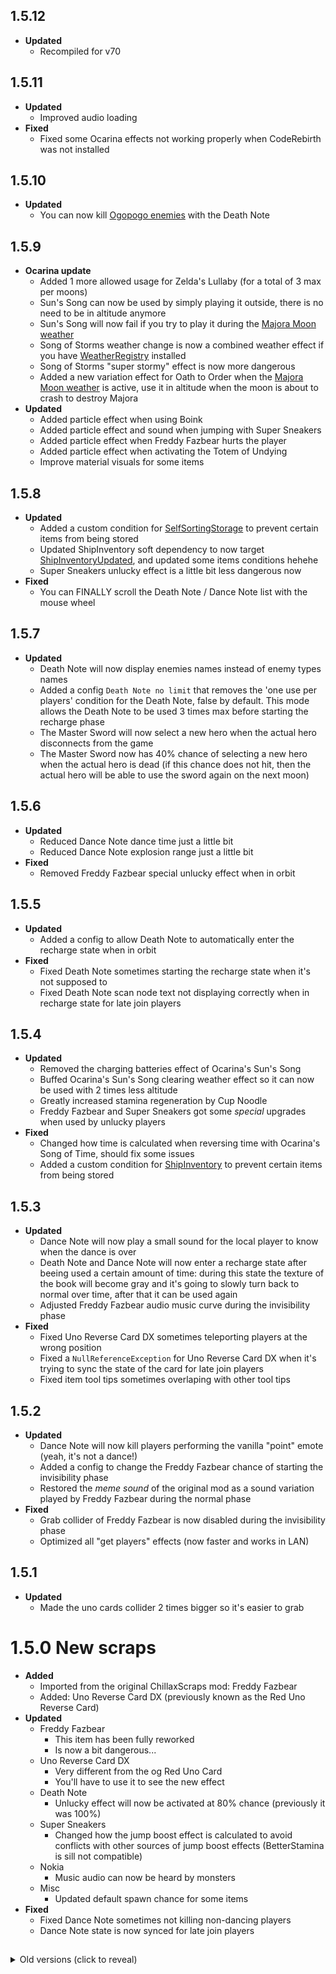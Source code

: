 ## 1.5.12
- **Updated**
    - Recompiled for v70

## 1.5.11
- **Updated**
    - Improved audio loading
- **Fixed**
    - Fixed some Ocarina effects not working properly when CodeRebirth was not installed

## 1.5.10
- **Updated**
    - You can now kill [Ogopogo enemies](https://thunderstore.io/c/lethal-company/p/super_fucking_cool_and_badass_team/Biodiversity/) with the Death Note

## 1.5.9
- **Ocarina update**
    - Added 1 more allowed usage for Zelda's Lullaby (for a total of 3 max per moons)
    - Sun's Song can now be used by simply playing it outside, there is no need to be in altitude anymore
    - Sun's Song will now fail if you try to play it during the [Majora Moon weather](https://thunderstore.io/c/lethal-company/p/Zigzag/LegendWeathers/)
    - Song of Storms weather change is now a combined weather effect if you have [WeatherRegistry](https://thunderstore.io/c/lethal-company/p/mrov/WeatherRegistry/) installed
    - Song of Storms "super stormy" effect is now more dangerous
    - Added a new variation effect for Oath to Order when the [Majora Moon weather](https://thunderstore.io/c/lethal-company/p/Zigzag/LegendWeathers/) is active, use it in altitude when the moon is about to crash to destroy Majora
- **Updated**
    - Added particle effect when using Boink
    - Added particle effect and sound when jumping with Super Sneakers
    - Added particle effect when Freddy Fazbear hurts the player
    - Added particle effect when activating the Totem of Undying
    - Improve material visuals for some items

## 1.5.8
- **Updated**
    - Added a custom condition for [SelfSortingStorage](https://thunderstore.io/c/lethal-company/p/Zigzag/SelfSortingStorage/) to prevent certain items from being stored
    - Updated ShipInventory soft dependency to now target [ShipInventoryUpdated](https://thunderstore.io/c/lethal-company/p/LethalCompanyModding/ShipInventoryUpdated/), and updated some items conditions hehehe
    - Super Sneakers unlucky effect is a little bit less dangerous now
- **Fixed**
    - You can FINALLY scroll the Death Note / Dance Note list with the mouse wheel

## 1.5.7
- **Updated**
    - Death Note will now display enemies names instead of enemy types names
    - Added a config `Death Note no limit` that removes the 'one use per players' condition for the Death Note, false by default. This mode allows the Death Note to be used 3 times max before starting the recharge phase
    - The Master Sword will now select a new hero when the actual hero disconnects from the game
    - The Master Sword now has 40% chance of selecting a new hero when the actual hero is dead (if this chance does not hit, then the actual hero will be able to use the sword again on the next moon)

## 1.5.6
- **Updated**
    - Reduced Dance Note dance time just a little bit
    - Reduced Dance Note explosion range just a little bit
- **Fixed**
    - Removed Freddy Fazbear special unlucky effect when in orbit

## 1.5.5
- **Updated**
    - Added a config to allow Death Note to automatically enter the recharge state when in orbit
- **Fixed**
    - Fixed Death Note sometimes starting the recharge state when it's not supposed to
    - Fixed Death Note scan node text not displaying correctly when in recharge state for late join players

## 1.5.4
- **Updated**
    - Removed the charging batteries effect of Ocarina's Sun's Song
    - Buffed Ocarina's Sun's Song clearing weather effect so it can now be used with 2 times less altitude
    - Greatly increased stamina regeneration by Cup Noodle
    - Freddy Fazbear and Super Sneakers got some *special* upgrades when used by unlucky players
- **Fixed**
    - Changed how time is calculated when reversing time with Ocarina's Song of Time, should fix some issues
    - Added a custom condition for [ShipInventory](https://thunderstore.io/c/lethal-company/p/WarperSan/ShipInventory/) to prevent certain items from being stored

## 1.5.3
- **Updated**
    - Dance Note will now play a small sound for the local player to know when the dance is over
    - Death Note and Dance Note will now enter a recharge state after beeing used a certain amount of time: during this state the texture of the book will become gray and it's going to slowly turn back to normal over time, after that it can be used again
    - Adjusted Freddy Fazbear audio music curve during the invisibility phase
- **Fixed**
    - Fixed Uno Reverse Card DX sometimes teleporting players at the wrong position
    - Fixed a `NullReferenceException` for Uno Reverse Card DX when it's trying to sync the state of the card for late join players
    - Fixed item tool tips sometimes overlaping with other tool tips

## 1.5.2
- **Updated**
    - Dance Note will now kill players performing the vanilla "point" emote (yeah, it's not a dance!)
    - Added a config to change the Freddy Fazbear chance of starting the invisibility phase
    - Restored the *meme sound* of the original mod as a sound variation played by Freddy Fazbear during the normal phase
- **Fixed**
    - Grab collider of Freddy Fazbear is now disabled during the invisibility phase
    - Optimized all "get players" effects (now faster and works in LAN)

## 1.5.1
- **Updated**
    - Made the uno cards collider 2 times bigger so it's easier to grab

# 1.5.0 New scraps
- **Added**
    - Imported from the original ChillaxScraps mod: Freddy Fazbear
    - Added: Uno Reverse Card DX (previously known as the Red Uno Reverse Card)
- **Updated**
    - Freddy Fazbear
        - This item has been fully reworked
        - Is now a bit dangerous...
    - Uno Reverse Card DX
        - Very different from the og Red Uno Card
        - You'll have to use it to see the new effect
    - Death Note
        - Unlucky effect will now be activated at 80% chance (previously it was 100%)
    - Super Sneakers
        - Changed how the jump boost effect is calculated to avoid conflicts with other sources of jump boost effects (BetterStamina is sill not compatible)
    - Nokia
        - Music audio can now be heard by monsters
    - Misc
        - Updated default spawn chance for some items
- **Fixed**
    - Fixed Dance Note sometimes not killing non-dancing players
    - Dance Note state is now synced for late join players

##

<details><summary>Old versions (click to reveal)</summary>

###

# 1.4.0 New scraps
- **Added**
    - Imported from the original ChillaxScraps mod: Dance Note and Nokia
- **Updated**
    - Dance Note
        - Can now be used up to 6 times globaly, each use with a different effect music (will not be destroyed after beeing used)
        - Restored particle effects that were not playing in the original mod
        - Fixed the "area kill" effect not working in the original mod, and made it only happen if the player was not dancing
    - Nokia
        - This item has been fully reworked
        - Now with some custom fun effects
    - Death Note
        - Will now play the famous Death Note music theme when a player opens the book
    - Misc
        - All new items have received some various fix (similarly to all previously imported scraps)

## 1.3.4
- **Added**
    - Added a config to set custom min,max scrap value for all items (can be left empty for default values)
- **Fixed**
    - Ocarina's Song of Storms is now compatible with [WeatherRegistry](https://thunderstore.io/c/lethal-company/p/mrov/WeatherRegistry/)

## 1.3.3
- **Updated**
    - Increased Moai Statue audio
- **Fixed**
    - Fixed a soft dependency issue

## 1.3.2
- **Updated**
    - Better teleportation code for Emergency meeting, Uno Reverse Card and Ocarina
    - Better audio code for all items
    - Improve Totem of Undying effect: now gives you 0.5s of invincibility when it's activated, should fix modded cause of death not working
- **Fixed**
    - Various fix for Ocarina's Song of Storms
        - Fixed tornados still beeing active even if the weather is changed by something else
        - Prevent the creation of lightning bolts inside objects/houses
        - Fixed rain sometimes beeing created inside the facility

## 1.3.1
- **Updated**
    - Ocarina's Sun's Song has a new variation effet when you use it in altitude
    - Adjusted the launch angle of Ocarina's Song of Soaring effect
    - Compatibility with [PremiumScraps](https://thunderstore.io/c/lethal-company/p/Zigzag/PremiumScraps/) if you have it installed
        - Death Note got a *special* upgrade when used by unlucky players
        - Unlucky players can be chosen in the PremiumScraps config file
- **Fixed**
    - Fixed Ocarina's Song of Storms "super stormy" effect persisting even if the weather is changed by something else
    - Fixed "special Zelda enemies" summoned by Ocarina's songs only having their sound changed for the host (Thank you [Xu Xiaolan](https://thunderstore.io/c/lethal-company/p/XuXiaolan/) for the help!)
    - Fixed The Master Sword yellow crystal beeing a bit too yellow
    - Small optimization of Ocarina particles

# 1.3.0 The Ocarina update
- **Added**
    - Added a custom effect for every song of the Ocarina !
        - Song effects are kept secret... You need to play the song yourself to discover the behaviour !
        - All songs have a specific number of allowed usage per moons (some are 1 time use, some are 2). This can be disabled in the config but it's preferable to not modify this as it will become unbalanced
        - There is special compatibility effects with [CodeRebirth](https://thunderstore.io/c/lethal-company/p/XuXiaolan/CodeRebirth/)
- **Fixed**
    - The Ocarina animation got a rework, hopefully it's working great now
    - Fixed Ocarina still playing audio if you cancel it by using the ship's terminal or when you place it in the ship's cupboard

## 1.2.4
- **Fixed**
    - Fixed every damage and heal not working as intended if (somehow) you have more than max health

## 1.2.3
- **Updated**
    - Changed how The Master Sword reacts to unworthy players

## 1.2.2
- **Updated**
    - Added a new config "Ocarina unique songs", false by default. You can activate it to give every player a randomly selected song assigned to them (note that with this enabled, it's not possible to select other songs anymore)
- **Fixed**
    - I tried another fix for the Ocarina animation, but this time it's stronger
    - [Lunxara](https://www.twitch.tv/lunxara) has reported that it's possible to use the Death Note on players that are no longer in the lobby, I didn't find a way to replicate this issue but I still modified the code to hopefully fix it

## 1.2.1
- **Updated**
    - The feature of the Boink added in the last update *"Have a small chance of launching you in the wrong direction"* has been reverted by default, but can be re-enabled with the newly added "Evil Boink" config
- **Fixed**
    - Fixed The Master Sword dropping all your items when you are unworthy
    - [A Glitched Npc](https://www.twitch.tv/a_glitched_npc) has reported that the Death Note UI is displayed for other players when the item is used by the host, I didn't find a way to replicate this issue but I still modified the code to hopefully fix it (but it's probably a mod incompatibility thing)

# 1.2.0 Improvements
- **Added**
    - Imported from the original ChillaxScraps mod: Totem of Undying
- **Updated**
    - Totem of Undying
        - The code for this item is completly new, it now works exactly like in Minecraft
        - Multiple fix that I can't remember but trust me there is no issues 😎
    - Boink
        - Now requires battery to be used
        - Have a small chance of launching you in the wrong direction
        - Audio is now properly assigned to the item
- **Fixed**
    - I tried a fix for the Ocarina animation (in particular, the rotation of the item when you use it)

## 1.1.1
- **Updated**
    - Added a config to set The Master Sword's damage
    - Added custom scrap icons to Eevee, Froggy Chair and Moai Statue
    - Changed how music is played with the Ocarina: you now have to hold the button to play a sound and it will be stopped when you release it

# 1.1.0 New scraps
- **Added**
    - Imported from the original ChillaxScraps mod: Emergency meeting, Super Sneakers, The Master Sword and Ocarina
- **Updated**
    - Emergency meeting
        - Using it in orbit or if there is no players in the facility will cancel the effect and display a message
        - Updated material values
    - Super Sneakers
        - You can now activate or deactivate the jump boost effect by using the item : this consumes battery over time but can be charged in the ship
        - When activated, putting the item in your pocket will keep the effect active, this will only reset when droped, deactivated, when out of batteries, or on certain conditions
    - The Master Sword
        - Now with a custom effect : only the hero can grab and use the sword 🙂
        - It's supposed to be the sword that banished evil so it now deals more damage
        - Changed sound to be the ones from Zelda OoT
        - Updated material values
    - Ocarina
        - Now with a special animation when playing music with it
        - You can now select what song to play (small music notes if none are selected)
        - Tweaked sounds volume and added new ones
        - Model and texture have been reworked
    - Death Note
        - Changed how control tips are displayed to the local player and modified some messages
        - If you try to use it in orbit, you will now be punished
        - Removed daytime entities from the targetable enemies list
    - Moai Statue
        - Updated material values to make it look better
    - Misc
        - Updated to v65/v66
        - All new items have received some various fix (similarly to the last update)

## 1.0.1
- **Fixed**
    - Fixed Death Note and Cup Noodle audio beeing played on the host player instead of the local player

# 1.0.0 Initial release
- **Added**
    - Imported from the original ChillaxScraps mod: Death Note, Boink, Eevee, Cup Noodle, Moai Statue, Uno Reverse Card and Froggy Chair
- **Updated**
    - Death Note
        - Can be used multiple times, one use per player, so watch out for your friends 🤫
        - Info message is displayed if you try to use it in orbit
    - Eevee
        - Updated grab animation
    - Cup Noodle
        - Now with a special animation when used
        - Healing effect is now visually synchronized to all players
        - If used in orbit, will have no effect but will not be consumed
    - Moai Statue
        - It's now BIG !
        - Updated grab animation
        - Can spawn using one of the 4 new color variations (1 common, 2 rares and 1 ultra rare)
    - Uno Reverse Card
        - Completly removed the red variant in the code (it was supposed to be already removed but was still spawning in game)
        - Using it in orbit or if there is no players to swap with (if all other players are dead for example) will cancel the effect and display a message
        - Model and texture have been reworked
    - Froggy Chair
        - Can spawn using one of the 6 new color variations
    - All items
        - Various fix
- **Fixed**
    - Various fix from the original ChillaxScraps mod for all imported items : this includes the purge of the "floatiness/flying position" bug, some rotation and position adjustments, the addition of custom sound to some grab and drop animation, as well as other things

</details>

